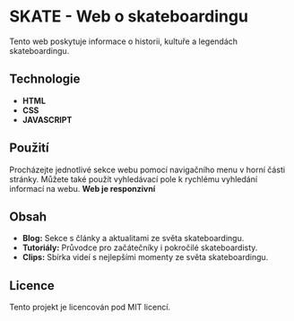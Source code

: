 # SKATE - Web o skateboardingu

Tento web poskytuje informace o historii, kultuře a legendách skateboardingu.

## Technologie
- **HTML**
- **CSS**
- **JAVASCRIPT**

## Použití

Procházejte jednotlivé sekce webu pomocí navigačního menu v horní části stránky. Můžete také použít vyhledávací pole k rychlému vyhledání informací na webu.
**Web je responzivní**

## Obsah

- **Blog:** Sekce s články a aktualitami ze světa skateboardingu.
- **Tutoriály:** Průvodce pro začátečníky i pokročilé skateboardisty.
- **Clips:** Sbírka videí s nejlepšími momenty ze světa skateboardingu.

## Licence

Tento projekt je licencován pod MIT licencí.

